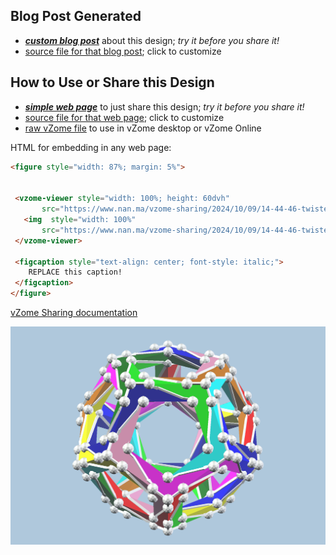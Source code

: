 
## Blog Post Generated

 - [***custom blog post***](<https://www.nan.ma/vzome-sharing/2024/10/09/twisted_dodec-14-44-46.html>) about this design; *try it before you share it!*
 - [source file for that blog post](<https://github.com/nanma80/vzome-sharing/edit/main/_posts/2024-10-09-twisted_dodec-14-44-46.md>); click to customize
 


## How to Use or Share this Design

 - [***simple web page***](<https://www.nan.ma/vzome-sharing/2024/10/09/14-44-46-twisted_dodec/>) to just share this design; *try it before you share it!*
 - [source file for that web page](<https://github.com/nanma80/vzome-sharing/edit/main/2024/10/09/14-44-46-twisted_dodec/index.md>); click to customize
 - [raw vZome file](<https://raw.githubusercontent.com/nanma80/vzome-sharing/main/2024/10/09/14-44-46-twisted_dodec/twisted_dodec.vZome>) to use in vZome desktop or vZome Online
 
 HTML for embedding in any web page:
 ```html
<figure style="width: 87%; margin: 5%">
  
  
  <vzome-viewer style="width: 100%; height: 60dvh" 
        src="https://www.nan.ma/vzome-sharing/2024/10/09/14-44-46-twisted_dodec/twisted_dodec.vZome" >
    <img  style="width: 100%"
        src="https://www.nan.ma/vzome-sharing/2024/10/09/14-44-46-twisted_dodec/twisted_dodec.png" >
  </vzome-viewer>

  <figcaption style="text-align: center; font-style: italic;">
     REPLACE this caption!
  </figcaption>
</figure>

 ```

[vZome Sharing documentation](https://vzome.github.io/vzome/sharing.html#how-it-works)

![Image](<twisted_dodec.png>)


